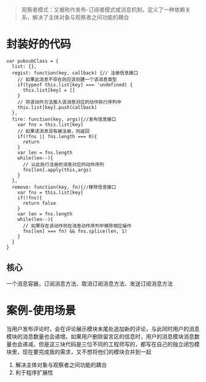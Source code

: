 > 观察者模式：又被称作发布-订阅者模式或消息机制，定义了一种依赖关系，解决了主体对象与观察者之间功能的耦合

# 封装好的代码

```
var pubsubClass = {
  list: {},
  regist: function(key, callback) {// 注册信息接口
    // 如果此消息不存在则应该创建一个该消息类型
    if(typeof this.list[key] === 'undefined) {
      this.list[key] = []
    }
    // 将该动作方法推入该消息对应的动作执行序列中
    this.list[key].push(callback)
  },
  fire: function(key, args){//发布信息接口 
    var fns = this.list[key]
    // 如果该消息没有被注册，则返回
    if(!fns || fns.length === 0){
      return
    }
    var len = fns.length
    while(len--){
      // 以此执行注册的消息对应的动作序列
      fns[len].apply(this,args)
    }
  },
  remove: function(key, fn){//移除信息接口
    var fns = this.list[key]
    if(!fns){
      return false
    }
    var len = fns.length
    while(len--){
      // 如果存在该动作则在消息动作序列中移除相应操作
      fns[len] === fn) && fns.splice(len, 1)
    }
  }
}
```

## 核心

一个消息容器，订阅消息方法、取消订阅消息方法、发送订阅消息方法 

# 案例-使用场景

当用户发布评论时，会在评论展示模块末尾处追加新的评论，与此同时用户的消息模块的消息数量也会递增。如果用户删除留言区的信息时，用户的消息模块消息数量也会递减，但是这三块代码是三位不同的工程师写的，都写在自己的独立闭包模块里，现在要完成我的需求，又不想将他们的模块合并到一起

1. 解决主体对象与观察者之间功能的耦合
2. 利于程序扩展性